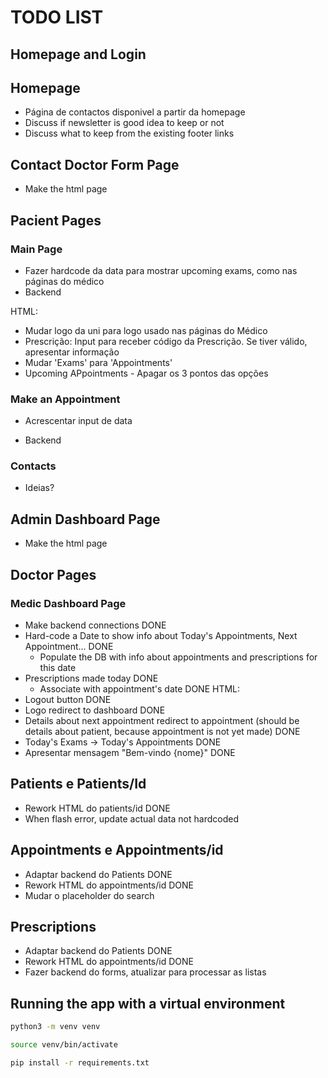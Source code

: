# TODO LIST

## Homepage and Login
## Homepage
- Página de contactos disponivel a partir da homepage
- Discuss if newsletter is good idea to keep or not 
- Discuss what to keep from the existing footer links

## Contact Doctor Form Page
- Make the html page

## Pacient Pages
### Main Page
- Fazer hardcode da data para mostrar upcoming exams, como nas páginas do médico
- Backend 

HTML:
- Mudar logo da uni para logo usado nas páginas do Médico
- Prescrição: Input para receber código da Prescrição. Se tiver válido, apresentar informação
- Mudar 'Exams' para 'Appointments'
- Upcoming APpointments - Apagar os 3 pontos das opções

### Make an Appointment
- Acrescentar input de data

- Backend

### Contacts
- Ideias?

## Admin Dashboard Page
- Make the html page


## Doctor Pages
### Medic Dashboard Page
- Make backend connections DONE
- Hard-code a Date to show info about Today's Appointments, Next Appointment... DONE
    - Populate the DB with info about appointments and prescriptions for this date
- Prescriptions made today DONE
  - Associate with appointment's date DONE
HTML:
- Logout button DONE
- Logo redirect to dashboard DONE
- Details about next appointment redirect to appointment (should be details about patient, because appointment is not yet made) DONE
- Today's Exams -> Today's Appointments DONE
- Apresentar mensagem "Bem-vindo {nome}"  DONE

## Patients e Patients/Id
- Rework HTML do patients/id DONE
- When flash error, update actual data not hardcoded

## Appointments e Appointments/id
- Adaptar backend do Patients DONE
- Rework HTML do appointments/id DONE
- Mudar o placeholder do search

## Prescriptions
- Adaptar backend do Patients DONE
- Rework HTML do appointments/id DONE
- Fazer backend do forms, atualizar para processar as listas

## Running the app with a virtual environment
```bash
python3 -m venv venv
```

```bash
source venv/bin/activate
```

```bash
pip install -r requirements.txt
```